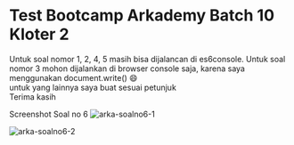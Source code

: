 # Test Bootcamp Arkademy Batch 10 Kloter 2
Untuk soal nomor 1, 2, 4, 5 masih bisa dijalancan di es6console. Untuk soal nomor 3 mohon dijalankan di browser console saja, karena saya menggunakan document.write() :smile:  
untuk yang lainnya saya buat sesuai petunjuk  
Terima kasih  
  
Screenshot Soal no 6
![arka-soalno6-1](https://user-images.githubusercontent.com/43369306/57177580-52cc2500-6e8f-11e9-9e60-1449046a6721.jpg)  

![arka-soalno6-2](https://user-images.githubusercontent.com/43369306/57177629-06351980-6e90-11e9-8e44-385371aa85a5.jpg)
